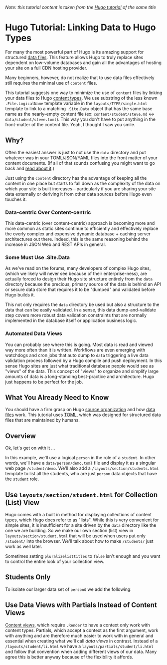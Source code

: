 
*Note: this tutorial content is taken from the [Hugo
tutorial](//gohugo.io/tutorial/link-data-to-type) of
the same title*

# Hugo Tutorial: Linking Data to Hugo Types

For many the most powerful part of Hugo is its amazing support for
structured [data files](/extras/datafiles). This feature allows
Hugo to truly replace sites dependent on low-volume databases and
gain all the advantages of hosting your site on a full CDN hosting
provider.

Many beginners, however, do not realize that to use data files
effectively still requires the minimal use of `content` files.

This tutorial suggests one way to minimize the use of `content`
files by linking your data files to Hugo [content types](/content/types).
We use substring of the less known `.File.LogicalName` template
variable in the `layouts/TYPE/single.html` template to link to a
matching `.Site.Data` object that has the same base name as the
nearly-empty content file (ex: `content/student/steve.md` <->
`data/student/steve.toml`).  This way you don't have to put anything
in the front-matter of the content file. Yeah, I thought I saw you
smile.

## Why?

Often the easiest answer is just to not use the `data` directory
and put whatever was in your TOML/JSON/YAML files into the front
matter of your content documents. (If all of that sounds confusing
you might want to go back and [read about it](/content/front-matter).)

Just using the `content` directory has the advantage of keeping all
the content in one place but starts to fall down as the complexity
of the data on which your site is built increases—particularly if
you are sharing your site data externally or deriving it from other
data sources before Hugo even touches it. 

### Data-centric Over Content-centric

This data-centric (over content-centric) approach is becoming more
and more common as static sites continue to efficiently and effectively
replace the overly complex and expensive dynamic database + caching
server architectures out there. Indeed, this is the same reasoning
behind the increase in JSON Web and REST APIs in general.

### Some Must Use .Site.Data

As we've read on the forums, many developers of complex Hugo sites,
(which we likely will never see because of their enterprise-ness),
are actually forced to design their Hugo site structure entirely
from the `data` directory because the precious, primary source of
the data is behind an API or secure data store that requires it to
be "dumped" and validated before Hugo builds it. 

This not only requires the `data` directory be used but also a
structure to the data that can be easily validated. In a sense,
this data dump-and-validate step covers more robust data validation
constraints that are normally implemented in the database itself or
application business logic.

### Automated Data Views

You can probably see where this is going. Most data is read and
viewed way more often than it is written. Workflows are even emerging
with watchdogs and cron jobs that auto dump to `data` triggering a
live data validation process followed by a Hugo compile and push
deployment. In this sense Hugo sites are just what traditional
database people would see as "views" of the data. This concept of
"views" to organize and simplify large amounts of data is a
long-standing best-practice and architecture. Hugo just happens to
be perfect for the job.

## What You Already Need to Know

You should have a firm grasp on Hugo [source
organization](/overview/source-directory) and how [data
files](/extras/datafiles) work. This tutorial uses
[TOML](https://github.com/toml-lang/toml), which was designed for
structured data files that are maintained by humans.

## Overview

Ok, let's get on with it &hellip;

In this example, we'll use a logical `person` in the role of a
`student`. In other words, we'll have a `data/person/demo.toml`
file and display it as a singular web page `/student/demo`. We'll
also add a `/layouts/section/students.html` template to list all
the students, who are just `person` data objects that have the
`student` role.

## Use `layouts/section/student.html` for Collection (List) View

Hugo comes with a built in method for displaying collections of
content types, which Hugo docs refer to as "lists". While this is very
convenient for simple sites, it is insufficient for a site driven by
the `data` directory like the one we are building. So we make our own
section (list) view in `layouts/section/student.html` that will be
used when users put only `/student/` into the browser. We'll talk
about how to make `/students/` just work as well later.

Sometimes setting `pluralizelisttitles` to `false` isn't enough and
you want to control the entire look of your collection view.

## Students Only

To isolate our larger data set of `person`s we add the following:







## Use Data Views with Partials Instead of Content Views

[Content views](http://gohugo.io/templates/functions/#content-views),
which require `.Render` to have a context only work with content
types. Partials, which accept a context as the first argument,  work
with anything and are therefore much easier to work with in general
and essential when creating what we'll call *data views* in contrast.
Instead of a `/layouts/student/li.html` we have a
`layouts/partials/student/li.html` and follow that convention when
adding different views of our data. Many agree this is better anyway
because of the flexibility it affords.

